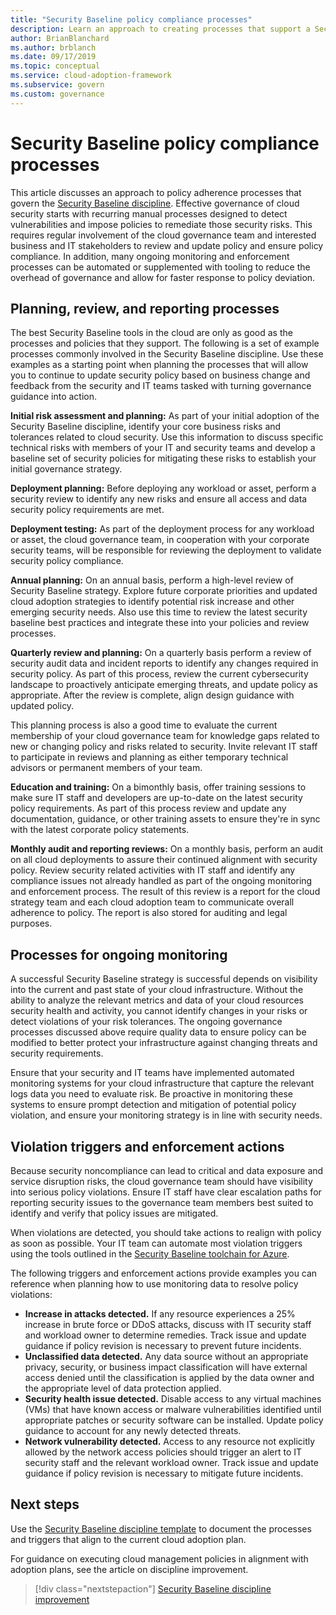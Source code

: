 ```yaml
---
title: "Security Baseline policy compliance processes"
description: Learn an approach to creating processes that support a Security Baseline discipline.
author: BrianBlanchard
ms.author: brblanch
ms.date: 09/17/2019
ms.topic: conceptual
ms.service: cloud-adoption-framework
ms.subservice: govern
ms.custom: governance
---
```


# Security Baseline policy compliance processes

This article discusses an approach to policy adherence processes that govern the [Security Baseline discipline](./index.md). Effective governance of cloud security starts with recurring manual processes designed to detect vulnerabilities and impose policies to remediate those security risks. This requires regular involvement of the cloud governance team and interested business and IT stakeholders to review and update policy and ensure policy compliance. In addition, many ongoing monitoring and enforcement processes can be automated or supplemented with tooling to reduce the overhead of governance and allow for faster response to policy deviation.

## Planning, review, and reporting processes

The best Security Baseline tools in the cloud are only as good as the processes and policies that they support. The following is a set of example processes commonly involved in the Security Baseline discipline. Use these examples as a starting point when planning the processes that will allow you to continue to update security policy based on business change and feedback from the security and IT teams tasked with turning governance guidance into action.

**Initial risk assessment and planning:** As part of your initial adoption of the Security Baseline discipline, identify your core business risks and tolerances related to cloud security. Use this information to discuss specific technical risks with members of your IT and security teams and develop a baseline set of security policies for mitigating these risks to establish your initial governance strategy.

**Deployment planning:** Before deploying any workload or asset, perform a security review to identify any new risks and ensure all access and data security policy requirements are met.

**Deployment testing:** As part of the deployment process for any workload or asset, the cloud governance team, in cooperation with your corporate security teams, will be responsible for reviewing the deployment to validate security policy compliance.

**Annual planning:** On an annual basis, perform a high-level review of Security Baseline strategy. Explore future corporate priorities and updated cloud adoption strategies to identify potential risk increase and other emerging security needs. Also use this time to review the latest security baseline best practices and integrate these into your policies and review processes.

**Quarterly review and planning:** On a quarterly basis perform a review of security audit data and incident reports to identify any changes required in security policy. As part of this process, review the current cybersecurity landscape to proactively anticipate emerging threats, and update policy as appropriate. After the review is complete, align design guidance with updated policy.

This planning process is also a good time to evaluate the current membership of your cloud governance team for knowledge gaps related to new or changing policy and risks related to security. Invite relevant IT staff to participate in reviews and planning as either temporary technical advisors or permanent members of your team.

**Education and training:** On a bimonthly basis, offer training sessions to make sure IT staff and developers are up-to-date on the latest security policy requirements. As part of this process review and update any documentation, guidance, or other training assets to ensure they're in sync with the latest corporate policy statements.

**Monthly audit and reporting reviews:** On a monthly basis, perform an audit on all cloud deployments to assure their continued alignment with security policy. Review security related activities with IT staff and identify any compliance issues not already handled as part of the ongoing monitoring and enforcement process. The result of this review is a report for the cloud strategy team and each cloud adoption team to communicate overall adherence to policy. The report is also stored for auditing and legal purposes.

## Processes for ongoing monitoring

A successful Security Baseline strategy is successful depends on visibility into the current and past state of your cloud infrastructure. Without the ability to analyze the relevant metrics and data of your cloud resources security health and activity, you cannot identify changes in your risks or detect violations of your risk tolerances. The ongoing governance processes discussed above require quality data to ensure policy can be modified to better protect your infrastructure against changing threats and security requirements.

Ensure that your security and IT teams have implemented automated monitoring systems for your cloud infrastructure that capture the relevant logs data you need to evaluate risk. Be proactive in monitoring these systems to ensure prompt detection and mitigation of potential policy violation, and ensure your monitoring strategy is in line with security needs.

## Violation triggers and enforcement actions

Because security noncompliance can lead to critical and data exposure and service disruption risks, the cloud governance team should have visibility into serious policy violations. Ensure IT staff have clear escalation paths for reporting security issues to the governance team members best suited to identify and verify that policy issues are mitigated.

When violations are detected, you should take actions to realign with policy as soon as possible. Your IT team can automate most violation triggers using the tools outlined in the [Security Baseline toolchain for Azure](./toolchain.md).

The following triggers and enforcement actions provide examples you can reference when planning how to use monitoring data to resolve policy violations:

- **Increase in attacks detected.** If any resource experiences a 25% increase in brute force or DDoS attacks, discuss with IT security staff and workload owner to determine remedies. Track issue and update guidance if policy revision is necessary to prevent future incidents.
- **Unclassified data detected.** Any data source without an appropriate privacy, security, or business impact classification will have external access denied until the classification is applied by the data owner and the appropriate level of data protection applied.
- **Security health issue detected.** Disable access to any virtual machines (VMs) that have known access or malware vulnerabilities identified until appropriate patches or security software can be installed. Update policy guidance to account for any newly detected threats.
- **Network vulnerability detected.** Access to any resource not explicitly allowed by the network access policies should trigger an alert to IT security staff and the relevant workload owner. Track issue and update guidance if policy revision is necessary to mitigate future incidents.

## Next steps

Use the [Security Baseline discipline template](./template.md) to document the processes and triggers that align to the current cloud adoption plan.

For guidance on executing cloud management policies in alignment with adoption plans, see the article on discipline improvement.

> [!div class="nextstepaction"]
> [Security Baseline discipline improvement](./discipline-improvement.md)
